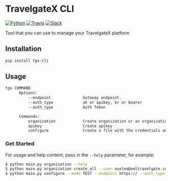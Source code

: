# TravelgateX CLI

[![Python](https://img.shields.io/pypi/pyversions/tgx-cli.svg?maxAge=2592000)](https://pypi.python.org/pypi/tgx-cli)
[![Travis](https://api.travis-ci.org/travelgateX/tgx-cli.svg?branch=master)](https://travis-ci.org/travelgateX/tgx-cli)
[![Slack](https://slack.travelgatex.com/badge.svg)](https://slack.travelgatex.com)

Tool that you can use to manage your TravelgateX platform


## Installation

```bash
pip install tgx-cli
```

## Usage

```bash
tgx COMMAND
      Options:
          --endpoint              Gateway endpoint.
          --auth_type             ak or apikey, br or bearer
          --auth_type             Auth Token

      Commands:
          organization            Create organization or an organization with apikey
          apikey                  Create apikey
          configure               Create a file with the credentials and run options

```

### Get Started

For usage and help content, pass in the `--help` parameter, for example:

```bash
$ python main.py organization --help
$ python main.py organization create_all --user aselma@xmltravelgate.com --organization_code TST221
$ python main.py configure --mode TEST --endpoint https:// --auth_type br --auth useyourown

```
